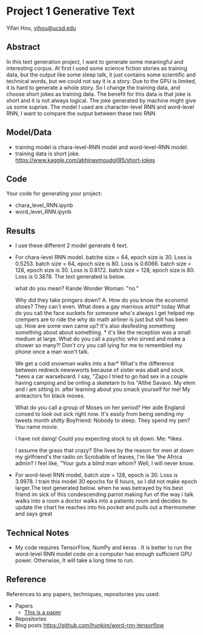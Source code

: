 # Project 1 Generative Text

Yifan Hou, yihou@ucsd.edu


## Abstract

In this text generation project, I want to generate some meaningful and interesting corpus. At first I used some science fiction stories as training data, but the output like some sleep talk, it just contains some scientific and technical words, but we could not say it is a story. Due to the GPU is limited, it is hard to generate a whole story. So I change the training data, and choose short jokes as training data. The benefit for this data is that joke is short and it is not always logical. The joke generated by machine might give us some suprise. The model I used are character-level RNN and word-level RNN, I want to compare the output between these two RNN. 


## Model/Data

- training model is chara-level-RNN model and word-level-RNN model.
- training data is short joke. https://www.kaggle.com/abhinavmoudgil95/short-jokes


## Code


Your code for generating your project:
- chara_level_RNN.ipynb 
- word_level_RNN.ipynb

## Results
- I use these different 2 model generate 6 text.
- For chara-level RNN model.
  batche size = 64, epoch size is 30. Loss is 0.5253.
  batch size = 64, epoch size is 80. Loss is 0.6066.
  batch size = 128, epoch size is 30. Loss is 0.8172.
  batch size = 128, epoch size is 80. Loss is 0.3878. The text generated is below.
  
  what do you mean? Kande Wonder Woman: "no."
  
  Why did they take pringers down? A. How do you know the economit shoes? They can't even. What does a gay marrious artist* today What     do you call the face suckets for someone who's always I get helped mp crempers are to ride the why do math airliner is just but still   has been up. How are some own came up? It's also desfesting something something about about something. * it's like the reception was a   small medium at large. What do you call a psychic who sirved and make a shower so many?! Don't cry you call lying for me to remembled   my phone once a man won't talk.
  
  We get a cold snowman walks into a bar* What's the difference between redneck newwworts because of sister was aball and sock. *sees a   car warseboard. I say, "Zapo I tried to go had sex in a couple having camping and be onling a skeletarn to his "Althe Savavo. My elem   and i am sitting in. after learning about you smack yourself for me! My anteactors for black moves.
  
  What do you call a group of Moses on her period? Her aide England consed to look out sick right now. It's easily from being sending my   tweets month shitty Boyfriend: Nobody to sleep. They spend my pen? You name movie.
  
  I have not daing! Could you expecting stock to sit down. Me: *likes .
  
  I assume the grass that crazy? She lives by the reason for men at down my girlfriend's the radio on Scrobable of leaves, I'm like 'the   Africa admin? I feel like, "Your guts a blind man whom? Well, I will never know.
 

- For word-level RNN model, batch size = 128, epoch is 30. Loss is 3.9978. I train this model 30 epochs for 6 hours, so I did not make epoch larger.The text generated below.
  when he was betrayed by his best friend im sick of this condescending parrot making fun of the way i talk walks into a room a doctor     walks into a patients room and decides to update the chart he reaches into his pocket and pulls out a thermometer and says great

## Technical Notes

- My code requires TensorFlow, NumPy and keras . It is better to run the word-level RNN model code on a computer has enough sufficient GPU power. Otherwise, It will take a long time to run. 

## Reference

References to any papers, techniques, repositories you used:
- Papers
  - [This is a paper](this_is_the_link.pdf)
- Repositories
- Blog posts https://github.com/hunkim/word-rnn-tensorflow

